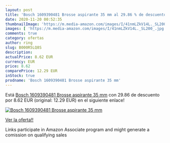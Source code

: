 ```yaml
---
layout: post
title: 'Bosch 1609390481 Brosse aspirante 35 mm al 29.86 % de descuento'
date: 2020-11-20 00:52:35
thumbnailImage: 'https://m.media-amazon.com/images/I/41nmLZkV14L._SL200_.jpg'
images: [ 'https://m.media-amazon.com/images/I/41nmLZkV14L._SL200_.jpg' ]
comments: true
category: ofertas
author: ring
slug: B000R5LQ8S
description:
actualPrice: 8.62 EUR
currency: EUR
price: 8.62
comparePrice: 12.29 EUR
inStock: true
prodname: 'Bosch 1609390481 Brosse aspirante 35 mm'
---
```


Está [Bosch 1609390481 Brosse aspirante 35 mm](https://www.amazon.fr/dp/B000R5LQ8S/?tag=tolees0d-21) con 29.86 de descuento por 8.62 EUR (original: 12.29 EUR) en el siguiente enlace!

[![Bosch 1609390481 Brosse aspirante 35 mm](https://m.media-amazon.com/images/I/41nmLZkV14L._SL200_.jpg)](https://www.amazon.fr/dp/B000R5LQ8S/?tag=tolees0d-21)

[Ver la oferta!!](https://www.amazon.fr/dp/B000R5LQ8S/?tag=tolees0d-21)

Links participate in Amazon Associate program and might generate a comission on qualifying sales


